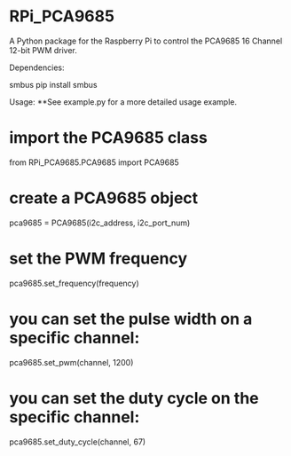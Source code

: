 # RPi_PCA9685
A Python package for the Raspberry Pi to control the PCA9685 16 Channel 12-bit PWM driver.


Dependencies:

  smbus
    pip install smbus


Usage:
**See example.py for a more detailed usage example.

# import the PCA9685 class
from RPi_PCA9685.PCA9685 import PCA9685

# create a PCA9685 object
pca9685 = PCA9685(i2c_address, i2c_port_num)

# set the PWM frequency
pca9685.set_frequency(frequency)

# you can set the pulse width on a specific channel:
pca9685.set_pwm(channel, 1200)

# you can set the duty cycle on the specific channel:
pca9685.set_duty_cycle(channel, 67)
